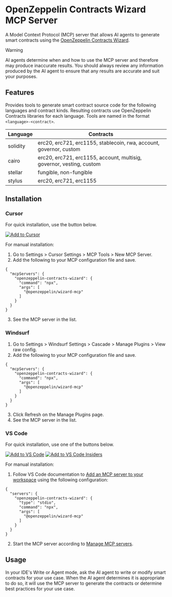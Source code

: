 # OpenZeppelin Contracts Wizard MCP Server

A Model Context Protocol (MCP) server that allows AI agents to generate smart contracts using the [OpenZeppelin Contracts Wizard](https://wizard.openzeppelin.com/).

> [!WARNING]
> AI agents determine when and how to use the MCP server and therefore may produce inaccurate results. You should always review any information produced by the AI agent to ensure that any results are accurate and suit your purposes.

## Features

Provides tools to generate smart contract source code for the following languages and contract kinds. Resulting contracts use OpenZeppelin Contracts libraries for each language. Tools are named in the format `<language>-<contract>`.

| Language | Contracts |
| --- | --- |
| solidity | erc20, erc721, erc1155, stablecoin, rwa, account, governor, custom |
| cairo | erc20, erc721, erc1155, account, multisig, governor, vesting, custom |
| stellar | fungible, non-fungible |
| stylus | erc20, erc721, erc1155 |


## Installation

### Cursor

For quick installation, use the button below.

[![Add to Cursor](https://cursor.com/deeplink/mcp-install-dark.svg)](https://cursor.com/install-mcp?name=openzeppelin-contracts-wizard&config=eyJjb21tYW5kIjoibnB4IEBvcGVuemVwcGVsaW4vd2l6YXJkLW1jcCJ9)

For manual installation:
1. Go to Settings > Cursor Settings > MCP Tools > New MCP Server.
2. Add the following to your MCP configuration file and save.
```
{
  "mcpServers": {
    "openzeppelin-contracts-wizard": {
      "command": "npx",
      "args": [
        "@openzeppelin/wizard-mcp"
      ]
    }
  }
}
```
3. See the MCP server in the list.

### Windsurf

1. Go to Settings > Windsurf Settings > Cascade > Manage Plugins > View raw config.
2. Add the following to your MCP configuration file and save.
```
{
  "mcpServers": {
    "openzeppelin-contracts-wizard": {
      "command": "npx",
      "args": [
        "@openzeppelin/wizard-mcp"
      ]
    }
  }
}
```
3. Click Refresh on the Manage Plugins page.
4. See the MCP server in the list.

### VS Code

For quick installation, use one of the buttons below.

[![Add to VS Code](https://img.shields.io/badge/VS_Code-NPM-0098FF?style=flat-square&logo=visualstudiocode&logoColor=white)](https://insiders.vscode.dev/redirect/mcp/install?name=openzeppelin-contracts-wizard&config=%7B%22command%22%3A%22npx%22%2C%22args%22%3A%5B%22%40openzeppelin%2Fwizard-mcp%22%5D%7D) [![Add to VS Code Insiders](https://img.shields.io/badge/VS_Code_Insiders-NPM-24bfa5?style=flat-square&logo=visualstudiocode&logoColor=white)](https://insiders.vscode.dev/redirect/mcp/install?name=openzeppelin-contracts-wizard&config=%7B%22command%22%3A%22npx%22%2C%22args%22%3A%5B%22%40openzeppelin%2Fwizard-mcp%22%5D%7D&quality=insiders)

For manual installation:
1. Follow VS Code documentation to [Add an MCP server to your workspace](https://code.visualstudio.com/docs/copilot/chat/mcp-servers#_add-an-mcp-server-to-your-workspace) using the following configuration:
```
{
  "servers": {
    "openzeppelin-contracts-wizard": {
      "type": "stdio",
      "command": "npx",
      "args": [
        "@openzeppelin/wizard-mcp"
      ]
    }
  }
}
```
2. Start the MCP server according to [Manage MCP servers](https://code.visualstudio.com/docs/copilot/chat/mcp-servers#_manage-mcp-servers).

## Usage

In your IDE's Write or Agent mode, ask the AI agent to write or modify smart contracts for your use case. When the AI agent determines it is appropriate to do so, it will use the MCP server to generate the contracts or determine best practices for your use case.
